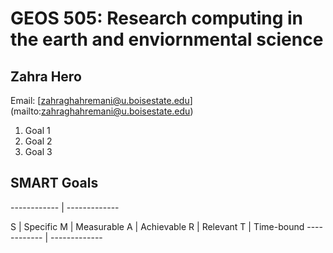 # GEOS 505: Research computing in the earth and enviornmental science 

## Zahra Hero

Email: [zahraghahremani@u.boisestate.edu] (mailto:zahraghahremani@u.boisestate.edu)

1. Goal 1
2. Goal 2
3. Goal 3

## SMART Goals
------------ | -------------

S | Specific
M | Measurable
A | Achievable
R | Relevant
T | Time-bound
------------ | -------------
